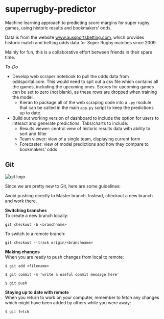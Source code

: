 # superrugby-predictor

Machine learning approach to predicting score margins for super rugby games, using historic results and bookmakers' odds.

Data is from the website www.aussportsbetting.com, which provides historic match and betting odds data for Super Rugby matches since 2009.

Mainly for fun, this is a collaborative effort between friends in their spare time.

*To-Do*

- Develop web scraper notebook to pull the odds data from oddsportal.com. This would need to spit out a csv file which contains all the games, including the upcoming ones. Scores for upcoming games can be set to zero (not blank), as these rows are dropped when training the model.
  - Kieran to package all of the web scraping code into a `.py` module that can be called in the main `app.py` script to keep the predictions up to date.
- Build out working version of dashboard to include the option for users to interact and generate predictions. Tabs/charts to include:
  - Results viewer: central view of historic results data with ability to sort and filter
  - Team viewer: view of a single team, displaying current form
  - Forecaster: view of model predictions and how they compare to bookmakers' odds


## Git  
![git logo](http://shijuvarghese.com/wp-content/uploads/2018/03/git-logo.png)

Since we are pretty new to Git, here are some guidelines:

Avoid pushing directly to Master branch. Instead, checkout a new branch and work there.

**Switching branches**   
To create a new branch locally:
```console
git checkout -b <branchname>
```

To switch to a remote branch:
```console
git checkout --track origin/<branchname>
```

**Making changes**   
When you are ready to push changes from local to remote:
```console
$ git add <filename>

$ git commit -m 'write a useful commit message here'

$ git push
```

**Staying up to date with remote**   
When you return to work on your computer, remember to fetch any changes which might have been added by others while you were away:
```console
$ git fetch
```
